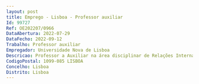 ```yaml
--- 
layout: post
title: Emprego - Lisboa - Professor auxiliar
Id: 99727
Ref: OE202207/0966
DataAbertura: 2022-07-29
DataFecho: 2022-09-12
Trabalho: Professor auxiliar
Empregador: Universidade Nova de Lisboa
Descricao: Professor a Auxiliar na área disciplinar de Relações Internacionais, com currículo científico especialmente relevante no domínio da Política Externa Portuguesa.
CodigoPostal: 1099-085 LISBOA
Concelho: Lisboa
Distrito: Lisboa
--- 
```

